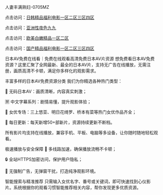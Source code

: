
人妻丰满熟妇-0705MZ


点击访问：<a href="https://fdhf-454.pages.dev/">日韩精品福利电影一区二区三区四区</a>

点击访问：<a href="https://bsdf-5f5.pages.dev/">亚洲性夜色九九</a>

点击访问：<a href="https://tfda.pages.dev/">欧美白嫩精品一区二区</a>

点击访问：<a href="https://cfad.pages.dev/">国产精品福利电影一区二区三区四区</a>



日本AV免费在线看｜免费在线观看高清免费日本AV片资源
想免费看日本AV免费资源？这里汇聚了全网最新、最全的日本AV片，支持无广告在线播放，无需注册，画质高清不卡顿，满足你多样化的观影需求。

丰富多样的日本AV免费资源分类
我们为你精选各种热门类型：

🔞 无码日本AV：画质清晰，内容真实刺激；

🈲 中文字幕系列：剧情易懂，提升观影体验；

🌟 女优专场：三上悠亚、明日花绮罗、桥本有菜等热门女优作品齐全；

📅 每日更新：每天新增50+部新片，资源持续更新不断档。

所有影片均支持在线播放，兼容手机、平板、电脑等多设备，让你随时随地轻松观看。

极速播放与安全保障
🚀 多线路加速，确保播放流畅不卡顿；

🔒 全站HTTPS加密访问，保护用户隐私；

🚫 无强制广告，无弹窗干扰，打造纯净观影环境。

智能搜索与精准推荐
只需输入女优名字、番号或关键词，即可快速找到心仪影片。系统根据你的观看习惯智能推荐相关内容，帮你发现更多优质资源。























<span style="display:none;">[Canonical link]( https://github.com/sec20250705/sec11 ）</span>
